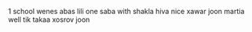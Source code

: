1
school
wenes
abas
lili one
saba with
shakla 
hiva nice
xawar joon
martia well
tik takaa
xosrov joon